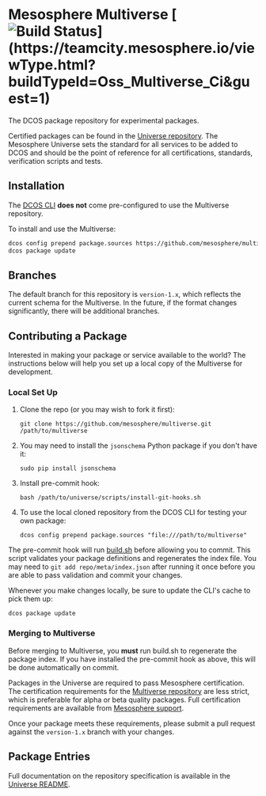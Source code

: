# Mesosphere Multiverse [![Build Status](https://teamcity.mesosphere.io/guestAuth/app/rest/builds/buildType:(id:Oss_Multiverse_Ci)/statusIcon)](https://teamcity.mesosphere.io/viewType.html?buildTypeId=Oss_Multiverse_Ci&guest=1)

The DCOS package repository for experimental packages.

Certified packages can be found in the [Universe repository](https://github.com/mesosphere/universe). The Mesosphere Universe sets the standard for all services to be added to DCOS and should be the point of reference for all certifications, standards, verification scripts and tests.

## Installation

The [DCOS CLI](https://docs.mesosphere.com/install/cli/) **does not** come pre-configured to use the Multiverse repository.

To install and use the Multiverse:

```sh
dcos config prepend package.sources https://github.com/mesosphere/multiverse/archive/version-1.x.zip
dcos package update
```

## Branches

The default branch for this repository is `version-1.x`, which reflects the current schema for the Multiverse. In the future, if the format changes significantly, there will be additional branches.

## Contributing a Package

Interested in making your package or service available to the world? The instructions below will help you set up a local copy of the Multiverse for development.

### Local Set Up

1. Clone the repo (or you may wish to fork it first):

    ```
    git clone https://github.com/mesosphere/multiverse.git /path/to/multiverse
    ```

2. You may need to install the `jsonschema` Python package if you don't have it:

    ```
    sudo pip install jsonschema
    ```

3. Install pre-commit hook:

    ```
    bash /path/to/universe/scripts/install-git-hooks.sh
    ```

4. To use the local cloned repository from the DCOS CLI for testing your own package:

    ```
    dcos config prepend package.sources "file:///path/to/multiverse"
    ```

The pre-commit hook will run [build.sh](scripts/build.sh) before allowing you to commit. This script validates your package definitions and regenerates the index file. You may need to `git add repo/meta/index.json` after running it once before you are able to pass validation and commit your changes.

Whenever you make changes locally, be sure to update the CLI's cache to pick them up:
```
dcos package update
```

### Merging to Multiverse

Before merging to Multiverse, you **must** run build.sh to regenerate the package index. If you have installed the pre-commit hook as above, this will be done automatically on commit.

Packages in the Universe are required to pass Mesosphere certification. The certification requirements for the [Multiverse repository](https://github.com/mesosphere/multiverse) are less strict, which is preferable for alpha or beta quality packages. Full certification requirements are available from [Mesosphere support](https://docs.mesosphere.com/support/).

Once your package meets these requirements, please submit a pull request against the `version-1.x` branch with your changes.

## Package Entries

Full documentation on the repository specification is available in the [Universe README](https://github.com/mesosphere/universe/blob/version-1.x/README.md).
